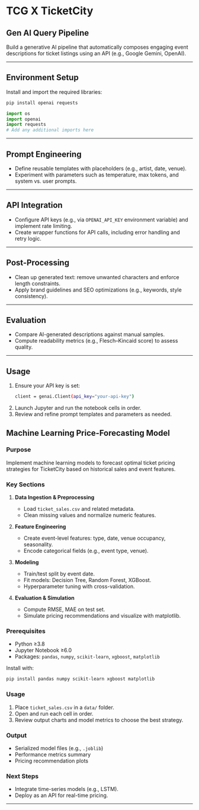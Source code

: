 # TCG X TicketCity

## Gen AI Query Pipeline

Build a generative AI pipeline that automatically composes engaging event descriptions for ticket listings using an API (e.g., Google Gemini, OpenAI).

---

## Environment Setup

Install and import the required libraries:

```bash
pip install openai requests
```

```python
import os
import openai
import requests
# Add any additional imports here
```

---

## Prompt Engineering

- Define reusable templates with placeholders (e.g., artist, date, venue).
- Experiment with parameters such as temperature, max tokens, and system vs. user prompts.

---

## API Integration

- Configure API keys (e.g., via `OPENAI_API_KEY` environment variable) and implement rate limiting.
- Create wrapper functions for API calls, including error handling and retry logic.

---

## Post-Processing

- Clean up generated text: remove unwanted characters and enforce length constraints.
- Apply brand guidelines and SEO optimizations (e.g., keywords, style consistency).

---

## Evaluation

- Compare AI-generated descriptions against manual samples.
- Compute readability metrics (e.g., Flesch–Kincaid score) to assess quality.

---

## Usage

1. Ensure your API key is set:
   ```bash
   client = genai.Client(api_key="your-api-key")
   ```
2. Launch Jupyter and run the notebook cells in order.
3. Review and refine prompt templates and parameters as needed.


## Machine Learning Price-Forecasting Model

### Purpose
Implement machine learning models to forecast optimal ticket pricing strategies for TicketCity based on historical sales and event features.

### Key Sections
1. **Data Ingestion & Preprocessing**  
   - Load `ticket_sales.csv` and related metadata.  
   - Clean missing values and normalize numeric features.

2. **Feature Engineering**  
   - Create event-level features: type, date, venue occupancy, seasonality.  
   - Encode categorical fields (e.g., event type, venue).

3. **Modeling**  
   - Train/test split by event date.  
   - Fit models: Decision Tree, Random Forest, XGBoost.  
   - Hyperparameter tuning with cross-validation.

4. **Evaluation & Simulation**  
   - Compute RMSE, MAE on test set.  
   - Simulate pricing recommendations and visualize with matplotlib.

### Prerequisites
- Python ≥3.8
- Jupyter Notebook ≥6.0
- Packages: `pandas`, `numpy`, `scikit-learn`, `xgboost`, `matplotlib`

Install with:
```bash
pip install pandas numpy scikit-learn xgboost matplotlib
```

### Usage
1. Place `ticket_sales.csv` in a `data/` folder.  
2. Open and run each cell in order.  
3. Review output charts and model metrics to choose the best strategy.

### Output
- Serialized model files (e.g., `.joblib`)  
- Performance metrics summary  
- Pricing recommendation plots

### Next Steps
- Integrate time-series models (e.g., LSTM).  
- Deploy as an API for real-time pricing.
---
